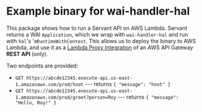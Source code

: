 # Example binary for wai-handler-hal

This package shows how to run a Servant API on AWS Lambda. Servant
returns a WAI `Application`, which we wrap with `wai-handler-hal` and
run with `hal`'s '`mRuntimeWithContext`. This allows us to deploy the
binary to AWS Lambda, and use it as a [Lambda Proxy
Integration](https://docs.aws.amazon.com/apigateway/latest/developerguide/set-up-lambda-proxy-integrations.html)
of an AWS API Gateway **REST API** (only).

Two endpoints are provided:

* `GET https://abcde12345.execute-api.us-east-1.amazonaws.com/prod/hoot` --- returns `{ "message": "hoot" }`
* `GET https://abcde12345.execute-api.us-east-1.amazonaws.com/prod/greet?person=Roy` --- returns `{ "message": "Hello, Roy!" }`
